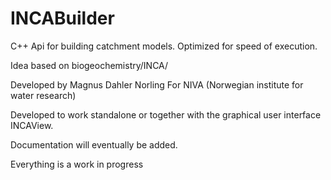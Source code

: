 # INCABuilder
C++ Api for building catchment models. Optimized for speed of execution.

Idea based on biogeochemistry/INCA/

Developed by Magnus Dahler Norling
For NIVA (Norwegian institute for water research)

Developed to work standalone or together with the graphical user interface INCAView.

Documentation will eventually be added.


Everything is a work in progress

